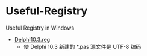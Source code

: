 # Useful-Registry
Useful Registry in Windows

- [Delphi10.3.reg](/Delphi10.3.reg)
    - 使 Delphi 10.3 新建的 *.pas 源文件是 UTF-8 编码